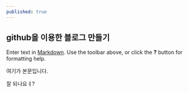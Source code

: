 ```yaml
---
published: true
---
```

## github을 이용한 블로그 만들기

Enter text in [Markdown](http://daringfireball.net/projects/markdown/). Use the toolbar above, or click the **?** button for formatting help.


여기가 본문입니다.

잘 되나요ㅕ?